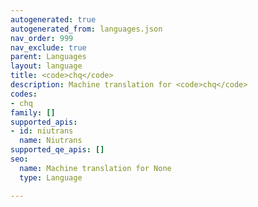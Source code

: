 ```yaml
---
autogenerated: true
autogenerated_from: languages.json
nav_order: 999
nav_exclude: true
parent: Languages
layout: language
title: <code>chq</code>
description: Machine translation for <code>chq</code>
codes:
- chq
family: []
supported_apis:
- id: niutrans
  name: Niutrans
supported_qe_apis: []
seo:
  name: Machine translation for None
  type: Language

---
```


